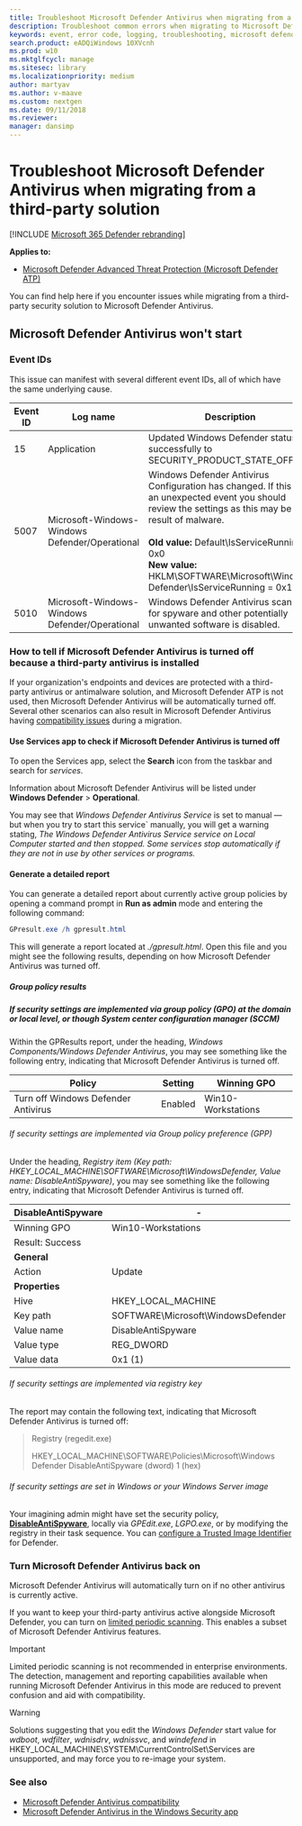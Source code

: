 ```yaml
---
title: Troubleshoot Microsoft Defender Antivirus when migrating from a third-party solution
description: Troubleshoot common errors when migrating to Microsoft Defender Antivirus
keywords: event, error code, logging, troubleshooting, microsoft defender antivirus, windows defender antivirus, migration
search.product: eADQiWindows 10XVcnh
ms.prod: w10
ms.mktglfcycl: manage
ms.sitesec: library
ms.localizationpriority: medium
author: martyav
ms.author: v-maave
ms.custom: nextgen
ms.date: 09/11/2018
ms.reviewer: 
manager: dansimp
---
```


# Troubleshoot Microsoft Defender Antivirus when migrating from a third-party solution

[!INCLUDE [Microsoft 365 Defender rebranding](../../includes/microsoft-defender.md)]

**Applies to:**

- [Microsoft Defender Advanced Threat Protection (Microsoft Defender ATP)](https://go.microsoft.com/fwlink/p/?linkid=2069559)

You can find help here if you encounter issues while migrating from a third-party security solution to Microsoft Defender Antivirus.

## Microsoft Defender Antivirus won't start

### Event IDs

This issue can manifest with several different event IDs, all of which have the same underlying cause.

 Event ID | Log name | Description | Source
-|-|-|-
15 | Application | Updated Windows Defender status successfully to SECURITY_PRODUCT_STATE_OFF. | Security Center
5007 | Microsoft-Windows-Windows Defender/Operational | Windows Defender Antivirus Configuration has changed.  If this is an unexpected event you should review the settings as this may be the result of malware.<br /><br />**Old value:** Default\IsServiceRunning = 0x0<br />**New value:** HKLM\SOFTWARE\Microsoft\Windows Defender\IsServiceRunning = 0x1 | Windows Defender
5010 | Microsoft-Windows-Windows Defender/Operational | Windows Defender Antivirus scanning for spyware and other potentially unwanted software is disabled. | Windows Defender

### How to tell if Microsoft Defender Antivirus is turned off because a third-party antivirus is installed

If your organization's endpoints and devices are protected with a third-party antivirus or antimalware solution, and Microsoft Defender ATP is not used, then Microsoft Defender Antivirus will be automatically turned off. Several other scenarios can also result in Microsoft Defender Antivirus having [compatibility issues](microsoft-defender-antivirus-compatibility.md) during a migration.

#### Use Services app to check if Microsoft Defender Antivirus is turned off

To open the Services app, select the **Search** icon from the taskbar and search for *services*.

Information about Microsoft Defender Antivirus will be listed under **Windows Defender** > **Operational**.

You may see that *Windows Defender Antivirus Service* is set to manual — but when you try to start this service` manually, you will get a warning stating, *The Windows Defender Antivirus Service service on Local Computer started and then stopped. Some services stop automatically if they are not in use by other services or programs.*

#### Generate a detailed report

You can generate a detailed report about currently active group policies by opening a command prompt in **Run as admin** mode and entering the following command:

```powershell
GPresult.exe /h gpresult.html
```

This will generate a report located at *./gpresult.html*. Open this file and you might see the following results, depending on how Microsoft Defender Antivirus was turned off.

##### Group policy results

##### If security settings are implemented via group policy (GPO) at the domain or local level, or though System center configuration manager (SCCM)

Within the GPResults report, under the heading, *Windows Components/Windows Defender Antivirus*, you may see something like the following entry, indicating that Microsoft Defender Antivirus is turned off.

Policy | Setting | Winning GPO
-|-|-
Turn off Windows Defender Antivirus | Enabled | Win10-Workstations

###### If security settings are implemented via Group policy preference (GPP)

Under the heading, *Registry item (Key path: HKEY_LOCAL_MACHINE\SOFTWARE\Microsoft\WindowsDefender, Value name: DisableAntiSpyware)*, you may see something like the following entry, indicating that Microsoft Defender Antivirus is turned off.

DisableAntiSpyware | -
-|-
Winning GPO | Win10-Workstations
Result: Success | 
**General** | 
Action | Update
**Properties** | 
Hive | HKEY_LOCAL_MACHINE
Key path | SOFTWARE\Microsoft\WindowsDefender
Value name | DisableAntiSpyware
Value type | REG_DWORD
Value data | 0x1 (1)

###### If security settings are implemented via registry key

The report may contain the following text, indicating that Microsoft Defender Antivirus is turned off:
 
> Registry (regedit.exe)
>
> HKEY_LOCAL_MACHINE\SOFTWARE\Policies\Microsoft\Windows Defender
> DisableAntiSpyware (dword) 1 (hex)

###### If security settings are set in Windows or your Windows Server image

Your imagining admin might have set the security policy, **[DisableAntiSpyware](https://docs.microsoft.com/windows-hardware/customize/desktop/unattend/security-malware-windows-defender-disableantispyware)**, locally via *GPEdit.exe*, *LGPO.exe*, or by modifying the registry in their task sequence. You can [configure a Trusted Image Identifier](https://docs.microsoft.com/en-us/windows-hardware/manufacture/desktop/configure-a-trusted-image-identifier-for-windows-defender) for Defender.

### Turn Microsoft Defender Antivirus back on

Microsoft Defender Antivirus will automatically turn on if no other antivirus is currently active.

If you want to keep your third-party antivirus active alongside Microsoft Defender, you can  turn on [limited periodic scanning](limited-periodic-scanning-microsoft-defender-antivirus.md). This enables a subset of Microsoft Defender Antivirus features.

> [!IMPORTANT] 
> Limited periodic scanning is not recommended in enterprise environments. The detection, management and reporting capabilities available when running Microsoft Defender Antivirus in this mode are reduced to prevent confusion and aid with compatibility.

> [!WARNING]
> Solutions suggesting that you edit the *Windows Defender* start value for *wdboot*, *wdfilter*, *wdnisdrv*, *wdnissvc*, and *windefend* in  HKEY_LOCAL_MACHINE\SYSTEM\CurrentControlSet\Services are unsupported, and may force you to re-image your system.

### See also

* [Microsoft Defender Antivirus compatibility](microsoft-defender-antivirus-compatibility.md)
* [Microsoft Defender Antivirus in the Windows Security app](microsoft-defender-security-center-antivirus.md)
